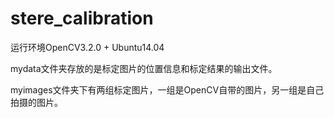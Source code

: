 # stere_calibration

运行环境OpenCV3.2.0 + Ubuntu14.04

mydata文件夹存放的是标定图片的位置信息和标定结果的输出文件。

myimages文件夹下有两组标定图片，一组是OpenCV自带的图片，另一组是自己拍摄的图片。
